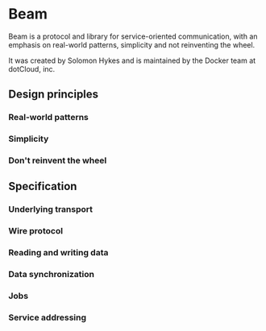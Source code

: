 # Beam

Beam is a protocol and library for service-oriented communication,
with an emphasis on real-world patterns, simplicity and not reinventing the wheel.

It was created by Solomon Hykes and is maintained by the Docker team at dotCloud, inc.

## Design principles

### Real-world patterns

### Simplicity


### Don't reinvent the wheel


## Specification

### Underlying transport

### Wire protocol

### Reading and writing data

### Data synchronization

### Jobs

### Service addressing

